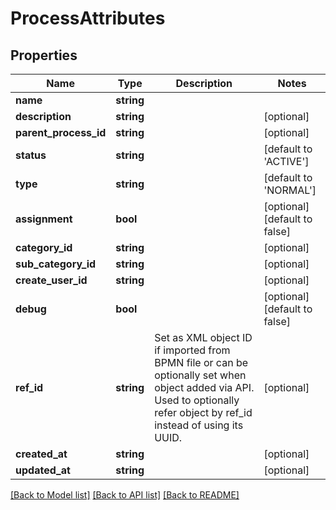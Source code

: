 # ProcessAttributes

## Properties
Name | Type | Description | Notes
------------ | ------------- | ------------- | -------------
**name** | **string** |  | 
**description** | **string** |  | [optional] 
**parent_process_id** | **string** |  | [optional] 
**status** | **string** |  | [default to 'ACTIVE']
**type** | **string** |  | [default to 'NORMAL']
**assignment** | **bool** |  | [optional] [default to false]
**category_id** | **string** |  | [optional] 
**sub_category_id** | **string** |  | [optional] 
**create_user_id** | **string** |  | [optional] 
**debug** | **bool** |  | [optional] [default to false]
**ref_id** | **string** | Set as XML object ID if imported from BPMN file or can be optionally set when object added via API. Used to optionally refer object by ref_id instead of using its UUID. | [optional] 
**created_at** | **string** |  | [optional] 
**updated_at** | **string** |  | [optional] 

[[Back to Model list]](../README.md#documentation-for-models) [[Back to API list]](../README.md#documentation-for-api-endpoints) [[Back to README]](../README.md)


